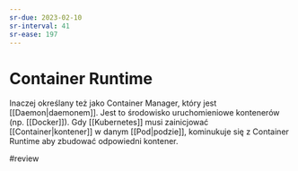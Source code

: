 ```yaml
---
sr-due: 2023-02-10
sr-interval: 41
sr-ease: 197
---
```


# Container Runtime

Inaczej określany też jako Container Manager, który jest [[Daemon|daemonem]]. Jest to środowisko uruchomieniowe kontenerów (np. [[Docker]]). Gdy [[Kubernetes]] musi zainicjować [[Container|kontener]] w danym [[Pod|podzie]], kominukuje się z Container Runtime aby zbudować odpowiedni kontener.

#review 